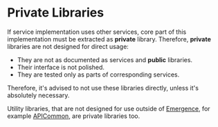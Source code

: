 # Private Libraries

If service implementation uses other services, core part of this implementation must be extracted as **private**
library. Therefore, **private** libraries are not designed for direct usage:

- They are not as documented as services and **public** libraries.
- Their interface is not polished.
- They are tested only as parts of corresponding services.

Therefore, it's advised to not use these libraries directly, unless it's absolutely necessary.

Utility libraries, that are not designed for use outside of [Emergence](../../README.md), for
example [APICommon](./APICommon/README.md), are private libraries too.
